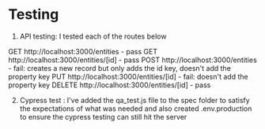 # Testing


1. API testing: I tested each of the routes below

  GET    http://localhost:3000/entities   - pass
  GET    http://localhost:3000/entities/[id]  - pass
  POST   http://localhost:3000/entities - fail: creates a new record but only adds the id key, doesn't add the property key
  PUT    http://localhost:3000/entities/[id] - fail: doesn't add the property key
  DELETE http://localhost:3000/entities/[id] - pass


2. Cypress test : I've added the qa_test.js file to the spec folder to satisfy the expectations of what was needed and also created .env.production to ensure the cypress testing can still hit the server